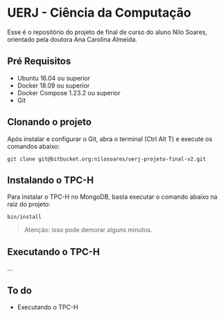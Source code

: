 # UERJ - Ciência da Computação

Esse é o repositório do projeto de final de curso do aluno Nilo Soares, orientado pela doutora Ana Carolina Almeida.

## Pré Requisitos

- Ubuntu 16.04 ou superior
- Docker 18.09 ou superior
- Docker Compose 1.23.2 ou superior
- Git

## Clonando o projeto

Após instalar e configurar o Git, abra o terminal (Ctrl Alt T) e execute os comandos abaixo:

    git clone git@bitbucket.org:nilosoares/uerj-projeto-final-v2.git
  
## Instalando o TPC-H

Para instalar o TPC-H no MongoDB, basta executar o comando abaixo na raiz do projeto:

    bin/install
    
> Atenção: isso pode demorar alguns minutos.

## Executando o TPC-H

...

## To do

- Executando o TPC-H